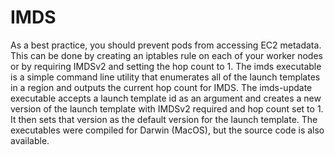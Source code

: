 # IMDS
As a best practice, you should prevent pods from accessing EC2 metadata.  This can be done by creating an iptables rule on each of your worker nodes or by 
requiring IMDSv2 and setting the hop count to 1.  The imds executable is a simple command line utility that enumerates all of the launch templates in a region
and outputs the current hop count for IMDS.  The imds-update executable accepts a launch template id as an argument and creates a new version of the launch
template with IMDSv2 required and hop count set to 1.  It then sets that version as the default version for the launch template.  The executables were compiled
for Darwin (MacOS), but the source code is also available.
